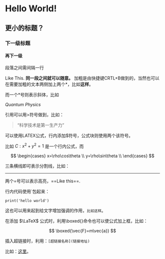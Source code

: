 
# Hello World!
## 更小的标题？
### 下一级标题
#### 再下一级
段落之间需间隔一行

Like This.
**同一段之间就可以随意。**
加粗是由快捷键CRTL+B做到的，当然也可以在需要加粗的文本两侧加上两个*，比如**这样**。

而一个*号则表示斜体，比如

*Quantum Physics*

引用可以用>符号做到，比如：

>“科学技术是第一生产力”

可以使用LATEX公式，行内添加$符号，公式块则使用两个该符号。

比如 $C:x^2 + y^2 = 1$ 是一个行内公式，而

$$
\begin{cases}
x=\rho\cos\theta \\
y=\rho\sin\theta \\
\end{cases}
$$

三条横线即可表示分割线，比如：

---

两个=号可以表示高亮，==Like this==.

行内代码使用`包起来：

`print('hello world')`

这也可以用来起到给文字增加强调的作用，`比如这样`。

在添加 $\LaTeX$ 公式时，利用\boxed{}命令也可以使公式加上框，比如：

$$
\boxed{\vec{F}=m\vec{a}}
$$


插入超链接时，利用：`[超链接名称](链接地址)`

比如：[这里](https://www.baidu.com)。


